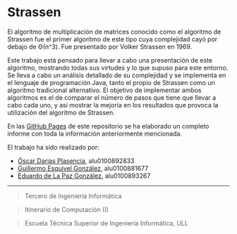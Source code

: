 # Strassen
El algoritmo de multiplicación de matrices conocido como el algoritmo de Strassen fue el primer algoritmo de este tipo cuya complejidad cayó por debajo de Θ(n^3). Fue presentado por Volker Strassen en 1969.

Este trabajo está pensado para llevar a cabo una presentación de este algoritmo, mostrando todas sus virtudes y lo que supuso para este entorno. Se lleva a cabo un análisis detallado de su complejidad y se implementa en el lenguaje de programación Java, tanto el propio de Strassen como un algoritmo tradicional alternativo. El objetivo de implementar ambos algoritmos es el de comparar el número de pasos que tiene que llevar a cabo cada uno, y así mostrar la mejoría en los resultados que provoca la utilización del algoritmo de Strassen.

En las [GitHub Pages](https://alu0100881677.github.io/DAA_L2_1_Strassen/) de este repositorio se ha elaborado un completo informe con toda la información anteriormente mencionada. 

El trabajo ha sido realizado por:

* [Óscar Darias Plasencia](https://alu0100892833.github.io), alu0100892833
* [Guillermo Esquivel González](https://alu0100881677.github.io), alu0100881677 
* [Eduardo de La Paz González](https://alu0100893267.github.io), alu0100893267 

---
> Tercero de Ingeniería Informática

> Itinerario de Computación (I)

> Escuela Técnica Superior de Ingeniería Informática, ULL
